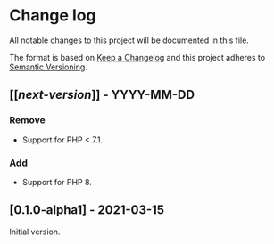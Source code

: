 # Change log
All notable changes to this project will be documented in this file.

The format is based on [Keep a Changelog](http://keepachangelog.com/)
and this project adheres to [Semantic Versioning](http://semver.org/).

## [[*next-version*]] - YYYY-MM-DD
### Remove
- Support for PHP < 7.1.

### Add
- Support for PHP 8.

## [0.1.0-alpha1] - 2021-03-15
Initial version.
